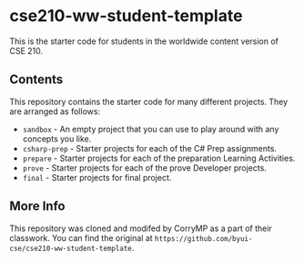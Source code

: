 # cse210-ww-student-template
This is the starter code for students in the worldwide content version of CSE 210.


## Contents
This repository contains the starter code for many different projects. They are arranged as follows:

* `sandbox` - An empty project that you can use to play around with any concepts you like.
* `csharp-prep` - Starter projects for each of the C# Prep assignments.
* `prepare` - Starter projects for each of the preparation Learning Activities.
* `prove` - Starter projects for each of the prove Developer projects.
* `final` - Starter projects for final project.

## More Info
This repository was cloned and modifed by CorryMP as a part of their classwork.
You can find the original at `https://github.com/byui-cse/cse210-ww-student-template`.
